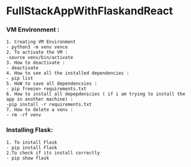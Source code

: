 # FullStackAppWithFlaskandReact
### VM Environment :
```console
1. Creating VM Environment
- python3 -m venv vence
2. To activate the VM :
-source venv/bin/activate
3. How to deactivate :
- deactivate 
4. How to see all the installed dependencies : 
- pip list
5. HoW to save all dependencsies :
- pip freeze> requirements.txt
6. How to install all depepdenicies ( if i am trying to install the app in another machine) :
-pip install -r requirements.txt
7. How to delete a venv :
- rm -rf venv
```

### Installing Flask:
```console
1. To install Flask
- pip install Flask
2.To check if its install correctly
- pip show flask
```
